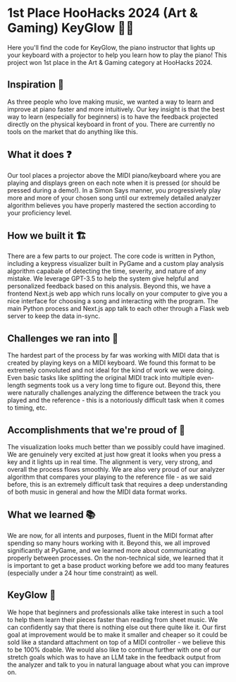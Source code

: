 # 1st Place HooHacks 2024 (Art & Gaming) KeyGlow 🎹✨

Here you'll find the code for KeyGlow, the piano instructor that lights up your keyboard with a projector to help you learn how to play the piano! This project won 1st place in the Art & Gaming category at HooHacks 2024.

## Inspiration 📜
As three people who love making music, we wanted a way to learn and improve at piano faster and more intuitively. Our key insight is that the best way to learn (especially for beginners) is to have the feedback projected directly on the physical keyboard in front of you. There are currently no tools on the market that do anything like this.

## What it does ❓
Our tool places a projector above the MIDI piano/keyboard where you are playing and displays green on each note when it is pressed (or should be pressed during a demo!). In a Simon Says manner, you progressively play more and more of your chosen song until our extremely detailed analyzer algorithm believes you have properly mastered the section according to your proficiency level.

## How we built it 🏗
There are a few parts to our project. The core code is written in Python, including a keypress visualizer built in PyGame and a custom play analysis algorithm capabale of detecting the time, severity, and nature of any mistake. We leverage GPT-3.5 to help the system give helpful and personalized feedback based on this analysis. Beyond this, we have a frontend Next.js web app which runs locally on your computer to give you a nice interface for choosing a song and interacting with the program. The main Python process and Next.js app talk to each other through a Flask web server to keep the data in-sync.

## Challenges we ran into 🚩
The hardest part of the process by far was working with MIDI data that is created by playing keys on a MIDI keyboard. We found this format to be extremely convoluted and not ideal for the kind of work we were doing. Even basic tasks like splitting the original MIDI track into multiple even-length segments took us a very long time to figure out. Beyond this, there were naturally challenges analyzing the difference between the track you played and the reference - this is a notoriously difficult task when it comes to timing, etc.

## Accomplishments that we're proud of 🌟
The visualization looks much better than we possibly could have imagined. We are genuinely very excited at just how great it looks when you press a key and it lights up in real time. The alignment is very, very strong, and overall the process flows smoothly. We are also very proud of our analyzer algorithm that compares your playing to the reference file - as we said before, this is an extremely difficult task that requires a deep understanding of both music in general and how the MIDI data format works.

## What we learned 📚
We are now, for all intents and purposes, fluent in the MIDI format after spending so many hours working with it. Beyond this, we all improved significantly at PyGame, and we learned more about communicating properly between processes. On the non-technical side, we learned that it is important to get a base product working before we add too many features (especially under a 24 hour time constraint) as well.

## KeyGlow 👀
We hope that beginners and professionals alike take interest in such a tool to help them learn their pieces faster than reading from sheet music. We can confidently say that there is nothing else out there quite like it. Our first goal at improvement would be to make it smaller and cheaper so it could be sold like a standard attachment on top of a MIDI controller - we believe this to be 100% doable. We would also like to continue further with one of our stretch goals which was to have an LLM take in the feedback output from the analyzer and talk to you in natural language about what you can improve on.
